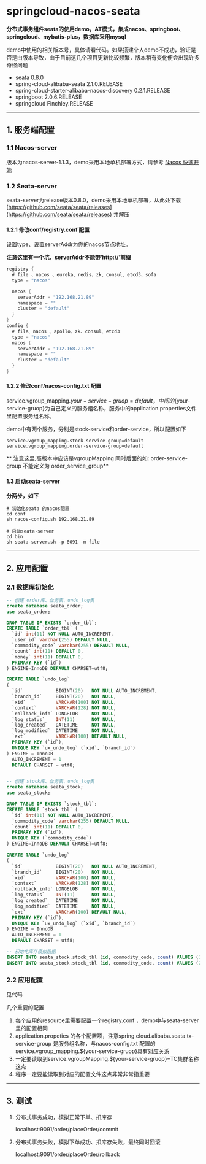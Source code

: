 # springcloud-nacos-seata

**分布式事务组件seata的使用demo，AT模式，集成nacos、springboot、springcloud、mybatis-plus，数据库采用mysql**

demo中使用的相关版本号，具体请看代码。如果搭建个人demo不成功，验证是否是由版本导致，由于目前这几个项目更新比较频繁，版本稍有变化便会出现许多奇怪问题

* seata 0.8.0
* spring-cloud-alibaba-seata 2.1.0.RELEASE
* spring-cloud-starter-alibaba-nacos-discovery 0.2.1.RELEASE
* springboot 2.0.6.RELEASE
* springcloud Finchley.RELEASE

----------

## 1. 服务端配置

### 1.1 Nacos-server

版本为nacos-server-1.1.3，demo采用本地单机部署方式，请参考 [Nacos 快速开始](https://nacos.io/zh-cn/docs/quick-start.html)

### 1.2 Seata-server

seata-server为release版本0.8.0，demo采用本地单机部署，从此处下载 [https://github.com/seata/seata/releases](https://github.com/seata/seata/releases)
并解压

#### 1.2.1 修改conf/registry.conf 配置

设置type、设置serverAddr为你的nacos节点地址。

**注意这里有一个坑，serverAddr不能带‘http://’前缀**

~~~java
registry {
  # file 、nacos 、eureka、redis、zk、consul、etcd3、sofa
  type = "nacos"

  nacos {
    serverAddr = "192.168.21.89"
    namespace = ""
    cluster = "default"
  }
}
config {
  # file、nacos 、apollo、zk、consul、etcd3
  type = "nacos"
  nacos {
    serverAddr = "192.168.21.89"
    namespace = ""
    cluster = "default"
  }
}

~~~

#### 1.2.2 修改conf/nacos-config.txt 配置

service.vgroup_mapping.${your-service-gruop}=default，中间的${your-service-gruop}为自己定义的服务组名称，服务中的application.properties文件里配置服务组名称。

demo中有两个服务，分别是stock-service和order-service，所以配置如下

~~~properties
service.vgroup_mapping.stock-service-group=default
service.vgroup_mapping.order-service-group=default
~~~

** 注意这里,高版本中应该是vgroupMapping 同时后面的如: order-service-group 不能定义为 order_service_group**

#### 1.3 启动seata-server

**分两步，如下**

~~~shell
# 初始化seata 的nacos配置
cd conf
sh nacos-config.sh 192.168.21.89

# 启动seata-server
cd bin
sh seata-server.sh -p 8091 -m file
~~~

----------

## 2. 应用配置

### 2.1 数据库初始化

~~~SQL
-- 创建 order库、业务表、undo_log表
create database seata_order;
use seata_order;

DROP TABLE IF EXISTS `order_tbl`;
CREATE TABLE `order_tbl` (
  `id` int(11) NOT NULL AUTO_INCREMENT,
  `user_id` varchar(255) DEFAULT NULL,
  `commodity_code` varchar(255) DEFAULT NULL,
  `count` int(11) DEFAULT 0,
  `money` int(11) DEFAULT 0,
  PRIMARY KEY (`id`)
) ENGINE=InnoDB DEFAULT CHARSET=utf8;

CREATE TABLE `undo_log`
(
  `id`            BIGINT(20)   NOT NULL AUTO_INCREMENT,
  `branch_id`     BIGINT(20)   NOT NULL,
  `xid`           VARCHAR(100) NOT NULL,
  `context`       VARCHAR(128) NOT NULL,
  `rollback_info` LONGBLOB     NOT NULL,
  `log_status`    INT(11)      NOT NULL,
  `log_created`   DATETIME     NOT NULL,
  `log_modified`  DATETIME     NOT NULL,
  `ext`           VARCHAR(100) DEFAULT NULL,
  PRIMARY KEY (`id`),
  UNIQUE KEY `ux_undo_log` (`xid`, `branch_id`)
) ENGINE = InnoDB
  AUTO_INCREMENT = 1
  DEFAULT CHARSET = utf8;


-- 创建 stock库、业务表、undo_log表
create database seata_stock;
use seata_stock;

DROP TABLE IF EXISTS `stock_tbl`;
CREATE TABLE `stock_tbl` (
  `id` int(11) NOT NULL AUTO_INCREMENT,
  `commodity_code` varchar(255) DEFAULT NULL,
  `count` int(11) DEFAULT 0,
  PRIMARY KEY (`id`),
  UNIQUE KEY (`commodity_code`)
) ENGINE=InnoDB DEFAULT CHARSET=utf8;

CREATE TABLE `undo_log`
(
  `id`            BIGINT(20)   NOT NULL AUTO_INCREMENT,
  `branch_id`     BIGINT(20)   NOT NULL,
  `xid`           VARCHAR(100) NOT NULL,
  `context`       VARCHAR(128) NOT NULL,
  `rollback_info` LONGBLOB     NOT NULL,
  `log_status`    INT(11)      NOT NULL,
  `log_created`   DATETIME     NOT NULL,
  `log_modified`  DATETIME     NOT NULL,
  `ext`           VARCHAR(100) DEFAULT NULL,
  PRIMARY KEY (`id`),
  UNIQUE KEY `ux_undo_log` (`xid`, `branch_id`)
) ENGINE = InnoDB
  AUTO_INCREMENT = 1
  DEFAULT CHARSET = utf8;

-- 初始化库存模拟数据
INSERT INTO seata_stock.stock_tbl (id, commodity_code, count) VALUES (1, 'product-1', 9999999);
INSERT INTO seata_stock.stock_tbl (id, commodity_code, count) VALUES (2, 'product-2', 0);
~~~

### 2.2 应用配置

见代码

几个重要的配置

1. 每个应用的resource里需要配置一个registry.conf ，demo中与seata-server里的配置相同
2. application.propeties 的各个配置项，注意spring.cloud.alibaba.seata.tx-service-group 是服务组名称，与nacos-config.txt
   配置的service.vgroup_mapping.${your-service-gruop}具有对应关系
3. 一定要读取到service.vgroupMapping.${your-service-gruop}=TC集群名称这点
4. 程序一定要能读取到对应的配置文件这点非常非常指重要
----------

## 3. 测试

1. 分布式事务成功，模拟正常下单、扣库存

   localhost:9091/order/placeOrder/commit

2. 分布式事务失败，模拟下单成功、扣库存失败，最终同时回滚

   localhost:9091/order/placeOrder/rollback 





